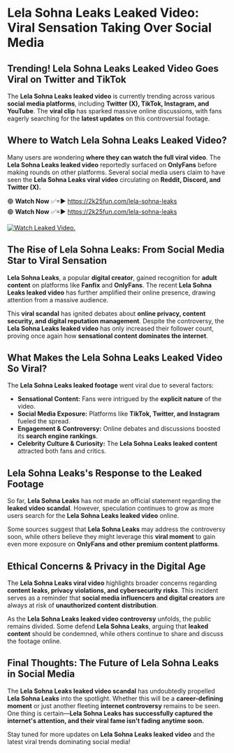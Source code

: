 # Lela Sohna Leaks Leaked Video: Viral Sensation Taking Over Social Media

## **Trending! Lela Sohna Leaks Leaked Video Goes Viral on Twitter and TikTok**
The **Lela Sohna Leaks leaked video** is currently trending across various **social media platforms**, including **Twitter (X), TikTok, Instagram, and YouTube**. The **viral clip** has sparked massive online discussions, with fans eagerly searching for the **latest updates** on this controversial footage.

## **Where to Watch Lela Sohna Leaks Leaked Video?**
Many users are wondering **where they can watch the full viral video**. The **Lela Sohna Leaks leaked video** reportedly surfaced on **OnlyFans** before making rounds on other platforms. Several social media users claim to have seen the **Lela Sohna Leaks viral video** circulating on **Reddit, Discord, and Twitter (X).**

🟢 **Watch Now** ✅=► https://2k25fun.com/lela-sohna-leaks  
🟢 **Watch Now** ✅=► https://2k25fun.com/lela-sohna-leaks  

[![Watch Leaked Video.](https://miro.medium.com/v2/resize:fit:828/format:webp/1*cilzJN44JGOrTw9NJCrNHA.gif "Watch Leaked Video")](https://2k25fun.com/lela-sohna-leaks)

## **The Rise of Lela Sohna Leaks: From Social Media Star to Viral Sensation**
**Lela Sohna Leaks**, a popular **digital creator**, gained recognition for **adult content** on platforms like **Fanfix** and **OnlyFans**. The recent **Lela Sohna Leaks leaked video** has further amplified their online presence, drawing attention from a massive audience.

This **viral scandal** has ignited debates about **online privacy, content security, and digital reputation management**. Despite the controversy, the **Lela Sohna Leaks leaked video** has only increased their follower count, proving once again how **sensational content dominates the internet**.

## **What Makes the Lela Sohna Leaks Leaked Video So Viral?**
The **Lela Sohna Leaks leaked footage** went viral due to several factors:
- **Sensational Content:** Fans were intrigued by the **explicit nature** of the video.
- **Social Media Exposure:** Platforms like **TikTok, Twitter, and Instagram** fueled the spread.
- **Engagement & Controversy:** Online debates and discussions boosted its **search engine rankings**.
- **Celebrity Culture & Curiosity:** The **Lela Sohna Leaks leaked content** attracted both fans and critics.

## **Lela Sohna Leaks's Response to the Leaked Footage**
So far, **Lela Sohna Leaks** has not made an official statement regarding the **leaked video scandal**. However, speculation continues to grow as more users search for the **Lela Sohna Leaks leaked video** online.

Some sources suggest that **Lela Sohna Leaks** may address the controversy soon, while others believe they might leverage this **viral moment** to gain even more exposure on **OnlyFans and other premium content platforms**.

## **Ethical Concerns & Privacy in the Digital Age**
The **Lela Sohna Leaks viral video** highlights broader concerns regarding **content leaks, privacy violations, and cybersecurity risks**. This incident serves as a reminder that **social media influencers and digital creators** are always at risk of **unauthorized content distribution**.

As the **Lela Sohna Leaks leaked video controversy** unfolds, the public remains divided. Some defend **Lela Sohna Leaks**, arguing that **leaked content** should be condemned, while others continue to share and discuss the footage online.

## **Final Thoughts: The Future of Lela Sohna Leaks in Social Media**
The **Lela Sohna Leaks leaked video scandal** has undoubtedly propelled **Lela Sohna Leaks** into the spotlight. Whether this will be a **career-defining moment** or just another fleeting **internet controversy** remains to be seen. One thing is certain—**Lela Sohna Leaks has successfully captured the internet's attention, and their viral fame isn't fading anytime soon.**

Stay tuned for more updates on **Lela Sohna Leaks leaked video** and the latest viral trends dominating social media!